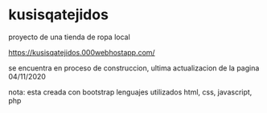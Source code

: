 # kusisqatejidos
proyecto de una tienda de ropa local

https://kusisqatejidos.000webhostapp.com/

se encuentra en proceso de construccion, ultima actualizacion de la pagina 04/11/2020

nota: esta creada con bootstrap
lenguajes utilizados html, css, javascript, php
